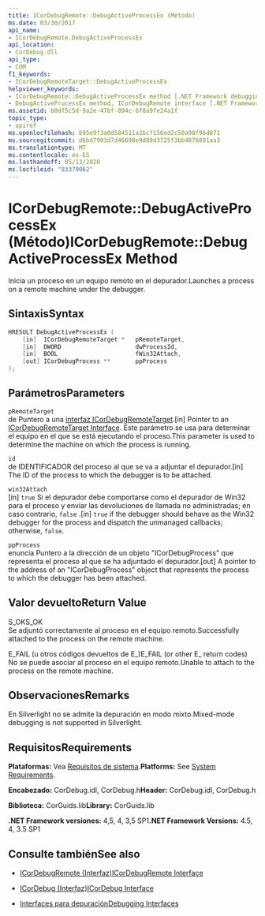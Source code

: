 ```yaml
---
title: ICorDebugRemote::DebugActiveProcessEx (Método)
ms.date: 03/30/2017
api_name:
- ICorDebugRemote.DebugActiveProcessEx
api_location:
- CorDebug.dll
api_type:
- COM
f1_keywords:
- ICorDebugRemoteTarget::DebugActiveProcessEx
helpviewer_keywords:
- ICorDebugRemote::DebugActiveProcessEx method [.NET Framework debugging]
- DebugActiveProcessEx method, ICorDebugRemote interface [.NET Framework debugging]
ms.assetid: b0df5c5d-9a2e-47bf-894c-6f8a9fe24a1f
topic_type:
- apiref
ms.openlocfilehash: b95e9f3a0d584511a2bcf156ed2c50a98f96d071
ms.sourcegitcommit: d6bd7903d7d46698e9d89d3725f3bb4876891aa3
ms.translationtype: MT
ms.contentlocale: es-ES
ms.lasthandoff: 05/13/2020
ms.locfileid: "83379062"
---
```

# <a name="icordebugremotedebugactiveprocessex-method"></a><span data-ttu-id="37239-102">ICorDebugRemote::DebugActiveProcessEx (Método)</span><span class="sxs-lookup"><span data-stu-id="37239-102">ICorDebugRemote::DebugActiveProcessEx Method</span></span>
<span data-ttu-id="37239-103">Inicia un proceso en un equipo remoto en el depurador.</span><span class="sxs-lookup"><span data-stu-id="37239-103">Launches a process on a remote machine under the debugger.</span></span>  
  
## <a name="syntax"></a><span data-ttu-id="37239-104">Sintaxis</span><span class="sxs-lookup"><span data-stu-id="37239-104">Syntax</span></span>  
  
```cpp  
HRESULT DebugActiveProcessEx (  
    [in]  ICorDebugRemoteTarget *   pRemoteTarget,  
    [in]  DWORD                     dwProcessId,  
    [in]  BOOL                      fWin32Attach,  
    [out] ICorDebugProcess **       ppProcess  
);  
```  
  
## <a name="parameters"></a><span data-ttu-id="37239-105">Parámetros</span><span class="sxs-lookup"><span data-stu-id="37239-105">Parameters</span></span>  
 `pRemoteTarget`  
 <span data-ttu-id="37239-106">de Puntero a una [interfaz ICorDebugRemoteTarget](icordebugremotetarget-interface.md).</span><span class="sxs-lookup"><span data-stu-id="37239-106">[in] Pointer to an [ICorDebugRemoteTarget Interface](icordebugremotetarget-interface.md).</span></span> <span data-ttu-id="37239-107">Este parámetro se usa para determinar el equipo en el que se está ejecutando el proceso.</span><span class="sxs-lookup"><span data-stu-id="37239-107">This parameter is used to determine the machine on which the process is running.</span></span>  
  
 `id`  
 <span data-ttu-id="37239-108">de IDENTIFICADOR del proceso al que se va a adjuntar el depurador.</span><span class="sxs-lookup"><span data-stu-id="37239-108">[in] The ID of the process to which the debugger is to be attached.</span></span>  
  
 `win32Attach`  
 <span data-ttu-id="37239-109">[in] `true` Si el depurador debe comportarse como el depurador de Win32 para el proceso y enviar las devoluciones de llamada no administradas; en caso contrario, `false` .</span><span class="sxs-lookup"><span data-stu-id="37239-109">[in] `true` if the debugger should behave as the Win32 debugger for the process and dispatch the unmanaged callbacks; otherwise, `false`.</span></span>  
  
 `ppProcess`  
 <span data-ttu-id="37239-110">enuncia Puntero a la dirección de un objeto "ICorDebugProcess" que representa el proceso al que se ha adjuntado el depurador.</span><span class="sxs-lookup"><span data-stu-id="37239-110">[out] A pointer to the address of an "ICorDebugProcess" object that represents the process to which the debugger has been attached.</span></span>  
  
## <a name="return-value"></a><span data-ttu-id="37239-111">Valor devuelto</span><span class="sxs-lookup"><span data-stu-id="37239-111">Return Value</span></span>  
 <span data-ttu-id="37239-112">S_OK</span><span class="sxs-lookup"><span data-stu-id="37239-112">S_OK</span></span>  
 <span data-ttu-id="37239-113">Se adjuntó correctamente al proceso en el equipo remoto.</span><span class="sxs-lookup"><span data-stu-id="37239-113">Successfully attached to the process on the remote machine.</span></span>  
  
 <span data-ttu-id="37239-114">E_FAIL (u otros códigos devueltos de E_)</span><span class="sxs-lookup"><span data-stu-id="37239-114">E_FAIL (or other E_ return codes)</span></span>  
 <span data-ttu-id="37239-115">No se puede asociar al proceso en el equipo remoto.</span><span class="sxs-lookup"><span data-stu-id="37239-115">Unable to attach to the process on the remote machine.</span></span>  
  
## <a name="remarks"></a><span data-ttu-id="37239-116">Observaciones</span><span class="sxs-lookup"><span data-stu-id="37239-116">Remarks</span></span>  
 <span data-ttu-id="37239-117">En Silverlight no se admite la depuración en modo mixto.</span><span class="sxs-lookup"><span data-stu-id="37239-117">Mixed-mode debugging is not supported in Silverlight.</span></span>  
  
## <a name="requirements"></a><span data-ttu-id="37239-118">Requisitos</span><span class="sxs-lookup"><span data-stu-id="37239-118">Requirements</span></span>  
 <span data-ttu-id="37239-119">**Plataformas:** Vea [Requisitos de sistema](../../get-started/system-requirements.md).</span><span class="sxs-lookup"><span data-stu-id="37239-119">**Platforms:** See [System Requirements](../../get-started/system-requirements.md).</span></span>  
  
 <span data-ttu-id="37239-120">**Encabezado:** CorDebug.idl, CorDebug.h</span><span class="sxs-lookup"><span data-stu-id="37239-120">**Header:** CorDebug.idl, CorDebug.h</span></span>  
  
 <span data-ttu-id="37239-121">**Biblioteca:** CorGuids.lib</span><span class="sxs-lookup"><span data-stu-id="37239-121">**Library:** CorGuids.lib</span></span>  
  
 <span data-ttu-id="37239-122">**.NET Framework versiones:** 4,5, 4, 3,5 SP1</span><span class="sxs-lookup"><span data-stu-id="37239-122">**.NET Framework Versions:** 4.5, 4, 3.5 SP1</span></span>  
  
## <a name="see-also"></a><span data-ttu-id="37239-123">Consulte también</span><span class="sxs-lookup"><span data-stu-id="37239-123">See also</span></span>

- [<span data-ttu-id="37239-124">ICorDebugRemote (Interfaz)</span><span class="sxs-lookup"><span data-stu-id="37239-124">ICorDebugRemote Interface</span></span>](icordebugremote-interface.md)
- [<span data-ttu-id="37239-125">ICorDebug (Interfaz)</span><span class="sxs-lookup"><span data-stu-id="37239-125">ICorDebug Interface</span></span>](icordebug-interface.md)

- [<span data-ttu-id="37239-126">Interfaces para depuración</span><span class="sxs-lookup"><span data-stu-id="37239-126">Debugging Interfaces</span></span>](debugging-interfaces.md)
